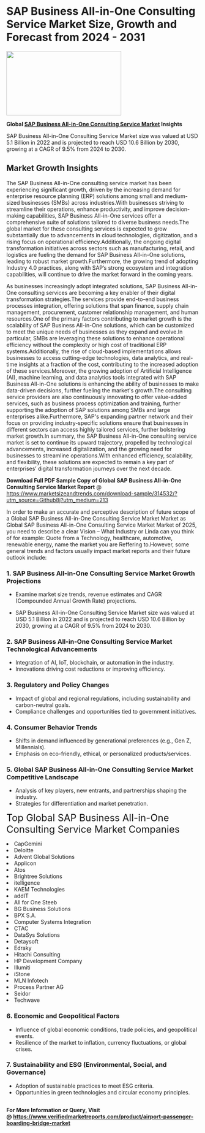 <H1>SAP Business All-in-One Consulting Service Market Size, Growth and Forecast from 2024 - 2031</H1><img class="aligncenter size-medium wp-image-584254" src="https://thirdeyenews.in/wp-content/uploads/2024/09/Global-Market-Research-300x168.jpeg" alt="" width="300" height="168" /><p><strong>Global&nbsp;<a href="https://www.marketsizeandtrends.com/download-sample/314532/?utm_source=Github8j?utm_medium=213">SAP Business All-in-One Consulting Service Market</a> Insights</strong></p><p>SAP Business All-in-One Consulting Service Market size was valued at USD 5.1 Billion in 2022 and is projected to reach USD 10.6 Billion by 2030, growing at a CAGR of 9.5% from 2024 to 2030.</p><p><h2>Market Growth Insights</h2> <p>The SAP Business All-in-One consulting service market has been experiencing significant growth, driven by the increasing demand for enterprise resource planning (ERP) solutions among small and medium-sized businesses (SMBs) across industries.With businesses striving to streamline their operations, enhance productivity, and improve decision-making capabilities, SAP Business All-in-One services offer a comprehensive suite of solutions tailored to diverse business needs.The global market for these consulting services is expected to grow substantially due to advancements in cloud technologies, digitization, and a rising focus on operational efficiency.Additionally, the ongoing digital transformation initiatives across sectors such as manufacturing, retail, and logistics are fueling the demand for SAP Business All-in-One solutions, leading to robust market growth.Furthermore, the growing trend of adopting Industry 4.0 practices, along with SAP’s strong ecosystem and integration capabilities, will continue to drive the market forward in the coming years.</p> <p>As businesses increasingly adopt integrated solutions, SAP Business All-in-One consulting services are becoming a key enabler of their digital transformation strategies.The services provide end-to-end business processes integration, offering solutions that span finance, supply chain management, procurement, customer relationship management, and human resources.One of the primary factors contributing to market growth is the scalability of SAP Business All-in-One solutions, which can be customized to meet the unique needs of businesses as they expand and evolve.In particular, SMBs are leveraging these solutions to enhance operational efficiency without the complexity or high cost of traditional ERP systems.Additionally, the rise of cloud-based implementations allows businesses to access cutting-edge technologies, data analytics, and real-time insights at a fraction of the cost, contributing to the increased adoption of these services.Moreover, the growing adoption of Artificial Intelligence (AI), machine learning, and data analytics tools integrated with SAP Business All-in-One solutions is enhancing the ability of businesses to make data-driven decisions, further fueling the market's growth.The consulting service providers are also continuously innovating to offer value-added services, such as business process optimization and training, further supporting the adoption of SAP solutions among SMBs and large enterprises alike.Furthermore, SAP's expanding partner network and their focus on providing industry-specific solutions ensure that businesses in different sectors can access highly tailored services, further bolstering market growth.In summary, the SAP Business All-in-One consulting service market is set to continue its upward trajectory, propelled by technological advancements, increased digitalization, and the growing need for businesses to streamline operations.With enhanced efficiency, scalability, and flexibility, these solutions are expected to remain a key part of enterprises’ digital transformation journeys over the next decade.</p> <p><span class=""><strong>Download Full PDF Sample Copy of Global SAP Business All-in-One Consulting Service Market Report</strong> @ <a href="https://www.marketsizeandtrends.com/download-sample/314532/?utm_source=Github8j?utm_medium=213" target="_blank">https://www.marketsizeandtrends.com/download-sample/314532/?utm_source=Github8j?utm_medium=213</a></span></p><p>In order to make an accurate and perceptive description of future scope of a Global&nbsp;SAP Business All-in-One Consulting Service Market Market as Global&nbsp;SAP Business All-in-One Consulting Service Market Market of 2025, you need to describe a clear Vision &ndash; What Industry or Linda can you think of for example: Quote from a Technology, healthcare, automotive, renewable energy, name the market you are Reffering to.However, some general trends and factors usually impact market reports and their future outlook include:</p><h3>1.&nbsp;<strong>SAP Business All-in-One Consulting Service Market Growth Projections</strong></h3><ul><li>Examine market size trends, revenue estimates and CAGR (Compounded Annual Growth Rate) projections.</li><li><p>SAP Business All-in-One Consulting Service Market size was valued at USD 5.1 Billion in 2022 and is projected to reach USD 10.6 Billion by 2030, growing at a CAGR of 9.5% from 2024 to 2030.</p></li></ul><h3>2.&nbsp;<strong>SAP Business All-in-One Consulting Service Market Technological Advancements</strong></h3><ul><li>Integration of AI, IoT, blockchain, or automation in the industry.</li><li>Innovations driving cost reductions or improving efficiency.</li></ul><h3>3.&nbsp;<strong>Regulatory and Policy Changes</strong></h3><ul><li>Impact of global and regional regulations, including sustainability and carbon-neutral goals.</li><li>Compliance challenges and opportunities tied to government initiatives.</li></ul><h3>4.&nbsp;<strong>Consumer Behavior Trends</strong></h3><ul><li>Shifts in demand influenced by generational preferences (e.g., Gen Z, Millennials).</li><li>Emphasis on eco-friendly, ethical, or personalized products/services.</li></ul><h3>5.&nbsp;<strong>Global SAP Business All-in-One Consulting Service Market Competitive Landscape</strong></h3><ul><li>Analysis of key players, new entrants, and partnerships shaping the industry.</li><li>Strategies for differentiation and market penetration.</li></ul><p data-pm-slice="1 1 []"><span style="color: inherit; font-family: inherit; font-size: 25px;">Top Global SAP Business All-in-One Consulting Service Market Companies</span></p><div class="" data-test-id=""><p><li>CapGemini</li><li> Deloitte</li><li> Advent Global Solutions</li><li> Applicon</li><li> Atos</li><li> Brightree Solutions</li><li> itelligence</li><li> KAEM Technologies</li><li> addIT</li><li> All for One Steeb</li><li> BG Business Solutions</li><li> BPX S.A.</li><li> Computer Systems Integration</li><li> CTAC</li><li> DataSys Solutions</li><li> Detaysoft</li><li> Edraky</li><li> Hitachi Consulting</li><li> HP Development Company</li><li> Illumiti</li><li> iStone</li><li> MLN Infotech</li><li> Process Partner AG</li><li> Seidor</li><li> Techwave</li></p></div><h3>6.&nbsp;<strong>Economic and Geopolitical Factors</strong></h3><ul><li>Influence of global economic conditions, trade policies, and geopolitical events.</li><li>Resilience of the market to inflation, currency fluctuations, or global crises.</li></ul><h3>7.&nbsp;<strong>Sustainability and ESG (Environmental, Social, and Governance)</strong></h3><ul><li>Adoption of sustainable practices to meet ESG criteria.</li><li>Opportunities in green technologies and circular economy principles.</li></ul><h2><strong style="font-size: 14px;">For More Information or Query, Visit @&nbsp;</strong><a style="background-color: #ffffff; font-size: 14px;" href="https://www.marketsizeandtrends.com/report/sap-business-all-in-one-consulting-service-market/" target="_blank">https://www.verifiedmarketreports.com/product/airport-passenger-boarding-bridge-market</a></h2>